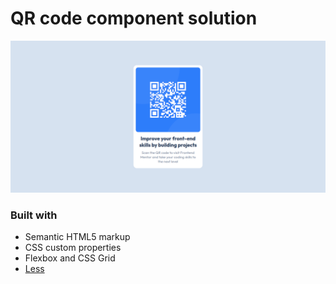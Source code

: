 # QR code component solution

![Screenshot](./Screenshot.png)

### Built with

- Semantic HTML5 markup
- CSS custom properties
- Flexbox and CSS Grid
- [Less](https://lesscss.org/)